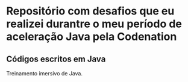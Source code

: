 # Repositório com desafios que eu realizei durantre o meu período de aceleração Java pela Codenation

## Códigos escritos em Java

Treinamento imersivo de Java.
